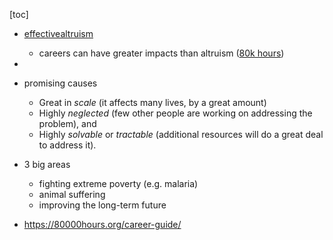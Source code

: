 [toc]

- [effectivealtruism](https://www.effectivealtruism.org/articles/introduction-to-effective-altruism/)
  - careers can have greater impacts than altruism ([80k hours](https://80000hours.org/key-ideas/))
- 
- promising causes
  - Great in *scale* (it affects many lives, by a great amount)
  - Highly *neglected* (few other people are working on addressing the problem), and
  - Highly *solvable* or *tractable* (additional resources will do a great deal to address it).
- 3 big areas
  - fighting extreme poverty (e.g. malaria)
  - animal suffering
  - improving the long-term future



- https://80000hours.org/career-guide/